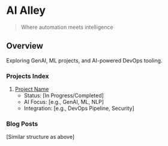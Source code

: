 # AI Alley

> Where automation meets intelligence

## Overview
Exploring GenAI, ML projects, and AI-powered DevOps tooling.

### Projects Index
1. [Project Name](./link)
   - Status: [In Progress/Completed]
   - AI Focus: [e.g., GenAI, ML, NLP]
   - Integration: [e.g., DevOps Pipeline, Security]

### Blog Posts
[Similar structure as above]
